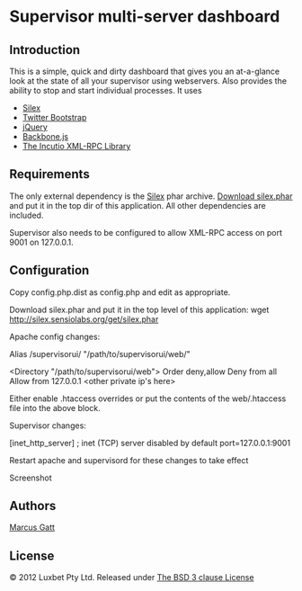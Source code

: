 Supervisor multi-server dashboard
=================================

Introduction
------------
This is a simple, quick and dirty dashboard that gives you an at-a-glance look at the state of all your supervisor using webservers. Also provides the ability to stop and start individual processes. It uses
  * [Silex](http://silex.sensiolabs.org/)
  * [Twitter Bootstrap](http://twitter.github.com/bootstrap/)
  * [jQuery](http://jquery.com/)
  * [Backbone.js](http://documentcloud.github.com/backbone/)
  * [The Incutio XML-RPC Library](http://scripts.incutio.com/xmlrpc/)

Requirements
------------
The only external dependency is the [Silex](http://silex.sensiolabs.org/) phar archive.
[Download silex.phar](http://silex.sensiolabs.org/get/silex.phar) and put it in the top dir of this application. All other dependencies are included.

Supervisor also needs to be configured to allow XML-RPC access on port 9001 on 127.0.0.1.

Configuration
-------------
Copy config.php.dist as config.php and edit as appropriate.

Download silex.phar and put it in the top level of this application:
wget http://silex.sensiolabs.org/get/silex.phar

Apache config changes:

Alias /supervisorui/ "/path/to/supervisorui/web/"

<Directory "/path/to/supervisorui/web">
	Order deny,allow
	Deny from all
	Allow from 127.0.0.1 <other private ip's here>
</Directory>

Either enable .htaccess overrides or put the contents of the web/.htaccess file into the above <Directory> block.

Supervisor changes:

[inet_http_server]         ; inet (TCP) server disabled by default
port=127.0.0.1:9001

Restart apache and supervisord for these changes to take effect

Screenshot

Authors
-------
[Marcus Gatt](https://github.com/mrgatt)

License
-------
© 2012 Luxbet Pty Ltd.
Released under [The BSD 3 clause License](http://www.opensource.org/licenses/BSD-3-Clause)